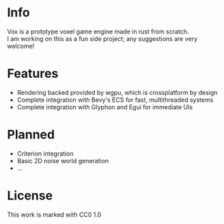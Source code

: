 # Info
Vox is a prototype voxel game engine made in rust from scratch.\
I am working on this as a fun side project; any suggestions are very welcome!

# Features
* Rendering backed provided by wgpu, which is crossplatform by design
* Complete integration with Bevy's ECS for fast, multithreaded systems
* Complete integration with Glyphon and Egui for immediate UIs

# Planned
* Criterion integration
* Basic 2D noise world generation
* ...

# License
This work is marked with CC0 1.0

